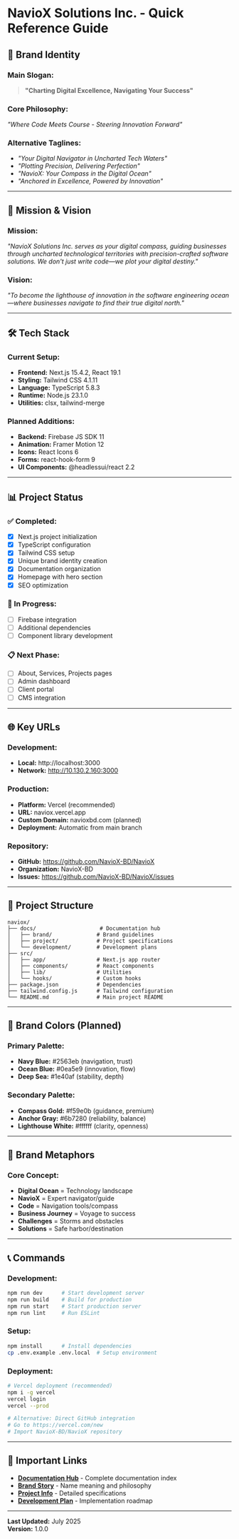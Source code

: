 # NavioX Solutions Inc. - Quick Reference Guide

## 🚀 **Brand Identity**

### **Main Slogan:**

> **"Charting Digital Excellence, Navigating Your Success"**

### **Core Philosophy:**

_"Where Code Meets Course - Steering Innovation Forward"_

### **Alternative Taglines:**

- _"Your Digital Navigator in Uncharted Tech Waters"_
- _"Plotting Precision, Delivering Perfection"_
- _"NavioX: Your Compass in the Digital Ocean"_
- _"Anchored in Excellence, Powered by Innovation"_

---

## 🎯 **Mission & Vision**

### **Mission:**

_"NavioX Solutions Inc. serves as your digital compass, guiding businesses through uncharted technological territories with precision-crafted software solutions. We don't just write code—we plot your digital destiny."_

### **Vision:**

_"To become the lighthouse of innovation in the software engineering ocean—where businesses navigate to find their true digital north."_

---

## 🛠️ **Tech Stack**

### **Current Setup:**

- **Frontend:** Next.js 15.4.2, React 19.1
- **Styling:** Tailwind CSS 4.1.11
- **Language:** TypeScript 5.8.3
- **Runtime:** Node.js 23.1.0
- **Utilities:** clsx, tailwind-merge

### **Planned Additions:**

- **Backend:** Firebase JS SDK 11
- **Animation:** Framer Motion 12
- **Icons:** React Icons 6
- **Forms:** react-hook-form 9
- **UI Components:** @headlessui/react 2.2

---

## 📊 **Project Status**

### **✅ Completed:**

- [x] Next.js project initialization
- [x] TypeScript configuration
- [x] Tailwind CSS setup
- [x] Unique brand identity creation
- [x] Documentation organization
- [x] Homepage with hero section
- [x] SEO optimization

### **🔄 In Progress:**

- [ ] Firebase integration
- [ ] Additional dependencies
- [ ] Component library development

### **📋 Next Phase:**

- [ ] About, Services, Projects pages
- [ ] Admin dashboard
- [ ] Client portal
- [ ] CMS integration

---

## 🌐 **Key URLs**

### **Development:**

- **Local:** http://localhost:3000
- **Network:** http://10.130.2.160:3000

### **Production:**

- **Platform:** Vercel (recommended)
- **URL:** naviox.vercel.app
- **Custom Domain:** navioxbd.com (planned)
- **Deployment:** Automatic from main branch

### **Repository:**

- **GitHub:** https://github.com/NavioX-BD/NavioX
- **Organization:** NavioX-BD
- **Issues:** https://github.com/NavioX-BD/NavioX/issues

---

## 📁 **Project Structure**

```
naviox/
├── docs/                    # Documentation hub
│   ├── brand/              # Brand guidelines
│   ├── project/            # Project specifications
│   └── development/        # Development plans
├── src/
│   ├── app/                # Next.js app router
│   ├── components/         # React components
│   ├── lib/                # Utilities
│   └── hooks/              # Custom hooks
├── package.json            # Dependencies
├── tailwind.config.js      # Tailwind configuration
└── README.md               # Main project README
```

---

## 🎨 **Brand Colors (Planned)**

### **Primary Palette:**

- **Navy Blue:** #2563eb (navigation, trust)
- **Ocean Blue:** #0ea5e9 (innovation, flow)
- **Deep Sea:** #1e40af (stability, depth)

### **Secondary Palette:**

- **Compass Gold:** #f59e0b (guidance, premium)
- **Anchor Gray:** #6b7280 (reliability, balance)
- **Lighthouse White:** #ffffff (clarity, openness)

---

## 🧭 **Brand Metaphors**

### **Core Concept:**

- **Digital Ocean** = Technology landscape
- **NavioX** = Expert navigator/guide
- **Code** = Navigation tools/compass
- **Business Journey** = Voyage to success
- **Challenges** = Storms and obstacles
- **Solutions** = Safe harbor/destination

---

## 📞 **Commands**

### **Development:**

```bash
npm run dev      # Start development server
npm run build    # Build for production
npm run start    # Start production server
npm run lint     # Run ESLint
```

### **Setup:**

```bash
npm install      # Install dependencies
cp .env.example .env.local  # Setup environment
```

### **Deployment:**

```bash
# Vercel deployment (recommended)
npm i -g vercel
vercel login
vercel --prod

# Alternative: Direct GitHub integration
# Go to https://vercel.com/new
# Import NavioX-BD/NavioX repository
```

---

## 🔗 **Important Links**

- **[Documentation Hub](./README.md)** - Complete documentation index
- **[Brand Story](./brand/BRAND_STORY.md)** - Name meaning and philosophy
- **[Project Info](./project/PROJECT_INFO.md)** - Detailed specifications
- **[Development Plan](./development/navioxbd-development-plan.md)** - Implementation roadmap

---

**Last Updated:** July 2025  
**Version:** 1.0.0
